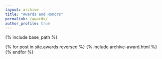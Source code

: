 ```yaml
---
layout: archive
title: "Awards and Honors"
permalink: /awards/
author_profile: true
---
```


{% include base_path %}

{% for post in site.awards reversed %}
  {% include archive-award.html %}
{% endfor %}
